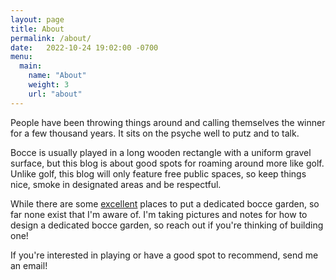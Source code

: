 ```yaml
---
layout: page
title: About
permalink: /about/
date:   2022-10-24 19:02:00 -0700
menu:
  main:
    name: "About"
    weight: 3
    url: "about"
---
```


People have been throwing things around and calling themselves the winner for a few thousand years.
It sits on the psyche well to putz and to talk.

Bocce is usually played in a long wooden rectangle with a uniform gravel surface, but this blog is about good spots for roaming around more like golf.
Unlike golf, this blog will only feature free public spaces, so keep things nice, smoke in designated areas and be respectful.

While there are some [excellent](https://www.openstreetmap.org/query?lat=32.73100&lon=-117.14155#map=18/32.73107/-117.14045) places to put a dedicated bocce garden, so far none exist that I'm aware of.
I'm taking pictures and notes for how to design a dedicated bocce garden, so reach out if you're thinking of building one!

If you're interested in playing or have a good spot to recommend, send me an email!
